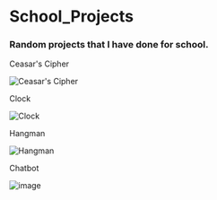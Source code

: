 # School_Projects

### Random projects that I have done for school.

Ceasar's Cipher

![Ceasar's Cipher](https://i.ibb.co/pbkwqwZ/Cesar-s-Cipher.png)

Clock

![Clock](https://i.ibb.co/bBhwgxL/Clock.png)

Hangman

![Hangman](https://i.ibb.co/kGQbGJt/Hangman.png)

Chatbot

![image](https://user-images.githubusercontent.com/113266554/214356217-83946d17-b23c-48ef-894f-13034459b6df.png)
